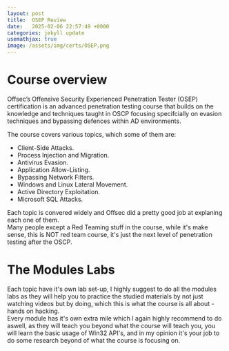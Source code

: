 ```yaml
---
layout: post
title:  OSEP Review
date:   2025-02-06 22:57:49 +0000
categories: jekyll update
usemathjax: true
image: /assets/img/certs/OSEP.png
---
```


# Course overview

Offsec’s Offensive Security Experienced Penetration Tester (OSEP) certification is an advanced penetration testing course that builds on the knowledge and techniques taught in OSCP focusing specifcially on evasion techniques and bypassing defences within AD environments.

The course covers various topics, which some of them are:

- Client-Side Attacks.
- Process Injection and Migration.
- Antivirus Evasion.
- Application Allow-Listing.
- Bypassing Network Filters.
- Windows and Linux Lateral Movement.
- Active Directory Exploitation.
- Microsoft SQL Attacks.

Each topic is convered widely and Offsec did a pretty good job at explaning each one of them.<br>
Many people except a Red Teaming stuff in the course, while it's make sense, this is NOT red team course, it's just the next level of penetration testing after the OSCP.

# The Modules Labs

Each topic have it's own lab set-up, I highly suggest to do all the modules labs as they will help you to practice the studied materials by not just watching videos but by doing, which this is what the course is all about - hands on hacking. <br>
Every module has it's own extra mile which I again highly recommend to do aswell, as they will teach you beyond what the course will teach you, you will learn the basic usage of Win32 API's, and in my opinion it's your job to do some research beyond of what the course is focusing on.
